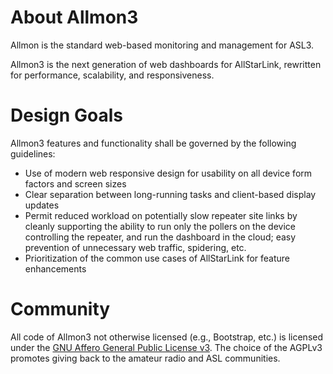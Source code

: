 # About Allmon3
Allmon is the standard web-based monitoring and management for ASL3.

Allmon3 is the next generation of web dashboards for AllStarLink, rewritten for performance, scalability, and responsiveness.

# Design Goals
Allmon3 features and functionality shall be governed by the following guidelines:

* Use of modern web responsive design for usability on all device form factors and screen sizes
* Clear separation between long-running tasks and client-based display updates
* Permit reduced workload on potentially slow repeater site links by cleanly supporting the ability to run only the pollers on the device controlling the repeater, and run the dashboard in the cloud; easy prevention of unnecessary web traffic, spidering, etc.
* Prioritization of the common use cases of AllStarLink for feature enhancements

# Community
All code of Allmon3 not otherwise licensed (e.g., Bootstrap, etc.) is licensed under the [GNU Affero General Public License v3](https://www.gnu.org/licenses/why-affero-gpl.html). The choice of the AGPLv3 promotes giving back to the amateur radio and ASL communities. 